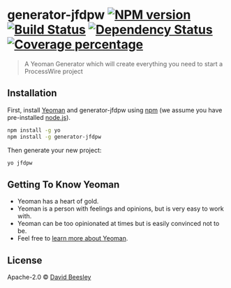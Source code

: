 # generator-jfdpw [![NPM version][npm-image]][npm-url] [![Build Status][travis-image]][travis-url] [![Dependency Status][daviddm-image]][daviddm-url] [![Coverage percentage][coveralls-image]][coveralls-url]
> A Yeoman Generator which will create everything you need to start a ProcessWire project

## Installation

First, install [Yeoman](http://yeoman.io) and generator-jfdpw using [npm](https://www.npmjs.com/) (we assume you have pre-installed [node.js](https://nodejs.org/)).

```bash
npm install -g yo
npm install -g generator-jfdpw
```

Then generate your new project:

```bash
yo jfdpw
```

## Getting To Know Yeoman

 * Yeoman has a heart of gold.
 * Yeoman is a person with feelings and opinions, but is very easy to work with.
 * Yeoman can be too opinionated at times but is easily convinced not to be.
 * Feel free to [learn more about Yeoman](http://yeoman.io/).

## License

Apache-2.0 © [David Beesley](http://www.davidbeesley.co.uk/)


[npm-image]: https://badge.fury.io/js/generator-jfdpw.svg
[npm-url]: https://npmjs.org/package/generator-jfdpw
[travis-image]: https://travis-ci.org/jamesforddesign/generator-jfdpw.svg?branch=master
[travis-url]: https://travis-ci.org/jamesforddesign/generator-jfdpw
[daviddm-image]: https://david-dm.org/jamesforddesign/generator-jfdpw.svg?theme=shields.io
[daviddm-url]: https://david-dm.org/jamesforddesign/generator-jfdpw
[coveralls-image]: https://coveralls.io/repos/jamesforddesign/generator-jfdpw/badge.svg
[coveralls-url]: https://coveralls.io/r/jamesforddesign/generator-jfdpw
